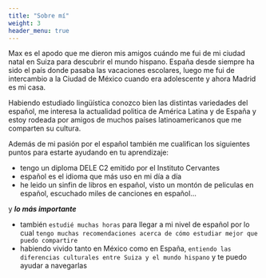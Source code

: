 ```yaml
---
title: "Sobre mí"
weight: 3
header_menu: true
---
```

Max es el apodo que me dieron mis amigos cuándo me fui de mi ciudad natal en Suiza para descubrir el mundo hispano. España desde siempre ha sido el país donde pasaba las vacaciones escolares, luego me fui de intercambio a la Ciudad de México cuando era adolescente y ahora Madrid es mi casa. 

Habiendo estudiado lingüística conozco bien las distintas variedades del español, me interesa la actualidad politica de América Latina y de España y estoy rodeada por amigos de muchos países latinoamericanos que me comparten su cultura.

Además de mi pasión por el español también me cualifican los siguientes puntos para estarte ayudando en tu aprendizaje:
- tengo un diploma DELE C2 emitido por el Instituto Cervantes 
- español es el idioma que más uso en mi día a día
- he leido un sinfin de libros en español, visto un montón de peliculas en español, escuchado miles de canciones en español...

y ***lo más importante***
- también `estudié muchas horas` para llegar a mi nivel de español por lo cual `tengo muchas recomendaciones acerca de cómo estudiar mejor que puedo compartire`
- habiendo vivido tanto en México como en España, `entiendo las diferencias culturales entre Suiza y el mundo hispano` y te puedo ayudar a navegarlas



